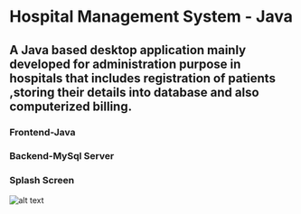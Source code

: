 # Hospital Management System - Java

## A Java based desktop application mainly developed for administration purpose in hospitals that includes registration of patients ,storing their details into database and also computerized billing. 

### Frontend-Java
### Backend-MySql Server

### Splash Screen
![alt text](Images/Picture1.jpg "Splash_Screen")
